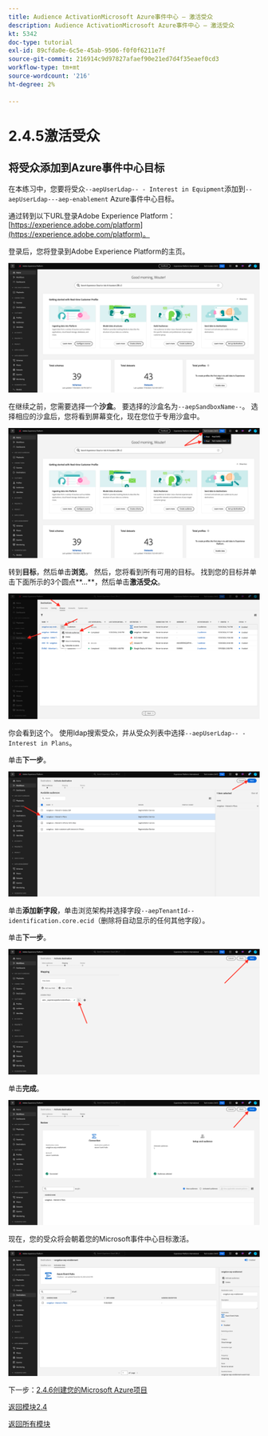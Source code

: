 ```yaml
---
title: Audience ActivationMicrosoft Azure事件中心 — 激活受众
description: Audience ActivationMicrosoft Azure事件中心 — 激活受众
kt: 5342
doc-type: tutorial
exl-id: 89cfda0e-6c5e-45ab-9506-f0f0f6211e7f
source-git-commit: 216914c9d97827afaef90e21ed7d4f35eaef0cd3
workflow-type: tm+mt
source-wordcount: '216'
ht-degree: 2%

---
```


# 2.4.5激活受众

## 将受众添加到Azure事件中心目标

在本练习中，您要将受众`--aepUserLdap-- - Interest in Equipment`添加到`--aepUserLdap---aep-enablement` Azure事件中心目标。

通过转到以下URL登录Adobe Experience Platform： [https://experience.adobe.com/platform](https://experience.adobe.com/platform)。

登录后，您将登录到Adobe Experience Platform的主页。

![数据获取](./../../../modules/datacollection/module1.2/images/home.png)

在继续之前，您需要选择一个&#x200B;**沙盒**。 要选择的沙盒名为``--aepSandboxName--``。 选择相应的沙盒后，您将看到屏幕变化，现在您位于专用沙盒中。

![数据获取](./../../../modules/datacollection/module1.2/images/sb1.png)

转到&#x200B;**目标**，然后单击&#x200B;**浏览**。 然后，您将看到所有可用的目标。 找到您的目标并单击下面所示的3个圆点**...**，然后单击&#x200B;**激活受众**。

![5-01-select-destination.png](./images/501selectdestination.png)

你会看到这个。 使用ldap搜索受众，并从受众列表中选择`--aepUserLdap-- - Interest in Plans`。

单击&#x200B;**下一步**。

![5-04-select-segment.png](./images/504selectsegment.png)

单击&#x200B;**添加新字段**，单击浏览架构并选择字段`--aepTenantId--identification.core.ecid`（删除将自动显示的任何其他字段）。

单击&#x200B;**下一步**。

![5-05-select-attributes.png](./images/505selectattributes.png)

单击&#x200B;**完成**。

![5-06-destination-finish.png](./images/506destinationfinish.png)

现在，您的受众将会朝着您的Microsoft事件中心目标激活。

![5-07-destination-segment-added.png](./images/507destinationsegmentadded.png)

下一步：[2.4.6创建您的Microsoft Azure项目](./ex6.md)

[返回模块2.4](./segment-activation-microsoft-azure-eventhub.md)

[返回所有模块](./../../../overview.md)
